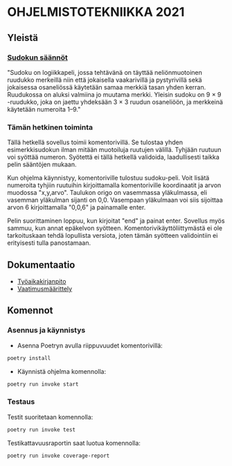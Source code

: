 # OHJELMISTOTEKNIIKKA 2021

## Yleistä

### [Sudokun säännöt](https://fi.wikipedia.org/wiki/Sudoku)

"Sudoku on logiikkapeli, jossa tehtävänä on täyttää neliönmuotoinen ruudukko merkeillä niin että jokaisella vaakarivillä ja pystyrivillä sekä jokaisessa osaneliössä käytetään samaa merkkiä tasan yhden kerran. Ruudukossa on aluksi valmiina jo muutama merkki. Yleisin sudoku on 9 × 9 -ruudukko, joka on jaettu yhdeksään 3 × 3 ruudun osaneliöön, ja merkkeinä käytetään numeroita 1–9."

### Tämän hetkinen toiminta

Tällä hetkellä sovellus toimii komentorivillä. Se tulostaa yhden esimerkkisudokun ilman mitään muotoiluja ruutujen välillä. Tyhjään ruutuun voi syöttää numeron. Syötettä ei tällä hetkellä validoida, laadullisesti taikka pelin sääntöjen mukaan.

Kun ohjelma käynnistyy, komentoriville tulostuu sudoku-peli. Voit lisätä numeroita tyhjiin ruutuihin kirjoittamalla komentoriville koordinaatit ja arvon muodossa "x,y,arvo". Taulukon origo on vasemmassa yläkulmassa, eli vasemman yläkulman sijanti on 0,0. Vasempaan yläkulmaan voi siis sijoittaa arvon 6 kirjoittamalla "0,0,6" ja painamalle enter.

Pelin suorittaminen loppuu, kun kirjoitat "end" ja painat enter. Sovellus myös sammuu, kun annat epäkelvon syötteen. Komentorivikäyttöliittymästä ei ole tarkoituskaan tehdä lopullista versiota, joten tämän syötteen validointiin ei erityisesti tulla panostamaan.

## Dokumentaatio

- [Työaikakirjanpito](https://github.com/Aikamoine/ot-harjoitustyo/blob/master/documentation/tyoaikakirjanpito.md)
- [Vaatimusmäärittely](https://github.com/Aikamoine/ot-harjoitustyo/blob/master/documentation/vaatimusmaarittely.md)

## Komennot

### Asennus ja käynnistys

- Asenna Poetryn avulla riippuvuudet komentorivillä:
```bash
poetry install
```
- Käynnistä ohjelma komennolla:
```bash
poetry run invoke start
```

### Testaus

Testit suoritetaan komennolla:

```bash
poetry run invoke test
```

Testikattavuusraportin saat luotua komennolla:

```bash
poetry run invoke coverage-report
```
